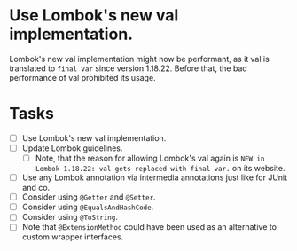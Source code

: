 # Use Lombok's new val implementation.
Lombok's new val implementation might now be performant,
as it val is translated to `final var` since version 1.18.22.
Before that, the bad performance of val prohibited its usage.
# Tasks
* [ ] Use Lombok's new val implementation.
* [ ] Update Lombok guidelines.
    * [ ] Note, that the reason for allowing Lombok's val again is `NEW in Lombok 1.18.22: val gets replaced with final var.` on its website.
* [ ] Use any Lombok annotation via intermedia annotations just like for JUnit and co.
* [ ] Consider using `@Getter` and `@Setter`.
* [ ] Consider using `@EqualsAndHashCode`.
* [ ] Consider using `@ToString`.
* [ ] Note that `@ExtensionMethod` could have been used as an alternative to custom wrapper interfaces.